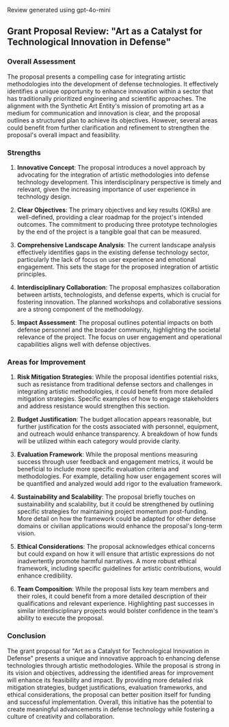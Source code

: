 Review generated using gpt-4o-mini

## Grant Proposal Review: "Art as a Catalyst for Technological Innovation in Defense"

### Overall Assessment

The proposal presents a compelling case for integrating artistic methodologies into the development of defense technologies. It effectively identifies a unique opportunity to enhance innovation within a sector that has traditionally prioritized engineering and scientific approaches. The alignment with the Synthetic Art Entity's mission of promoting art as a medium for communication and innovation is clear, and the proposal outlines a structured plan to achieve its objectives. However, several areas could benefit from further clarification and refinement to strengthen the proposal's overall impact and feasibility.

### Strengths

1. **Innovative Concept**: The proposal introduces a novel approach by advocating for the integration of artistic methodologies into defense technology development. This interdisciplinary perspective is timely and relevant, given the increasing importance of user experience in technology design.

2. **Clear Objectives**: The primary objectives and key results (OKRs) are well-defined, providing a clear roadmap for the project's intended outcomes. The commitment to producing three prototype technologies by the end of the project is a tangible goal that can be measured.

3. **Comprehensive Landscape Analysis**: The current landscape analysis effectively identifies gaps in the existing defense technology sector, particularly the lack of focus on user experience and emotional engagement. This sets the stage for the proposed integration of artistic principles.

4. **Interdisciplinary Collaboration**: The proposal emphasizes collaboration between artists, technologists, and defense experts, which is crucial for fostering innovation. The planned workshops and collaborative sessions are a strong component of the methodology.

5. **Impact Assessment**: The proposal outlines potential impacts on both defense personnel and the broader community, highlighting the societal relevance of the project. The focus on user engagement and operational capabilities aligns well with defense objectives.

### Areas for Improvement

1. **Risk Mitigation Strategies**: While the proposal identifies potential risks, such as resistance from traditional defense sectors and challenges in integrating artistic methodologies, it could benefit from more detailed mitigation strategies. Specific examples of how to engage stakeholders and address resistance would strengthen this section.

2. **Budget Justification**: The budget allocation appears reasonable, but further justification for the costs associated with personnel, equipment, and outreach would enhance transparency. A breakdown of how funds will be utilized within each category would provide clarity.

3. **Evaluation Framework**: While the proposal mentions measuring success through user feedback and engagement metrics, it would be beneficial to include more specific evaluation criteria and methodologies. For example, detailing how user engagement scores will be quantified and analyzed would add rigor to the evaluation framework.

4. **Sustainability and Scalability**: The proposal briefly touches on sustainability and scalability, but it could be strengthened by outlining specific strategies for maintaining project momentum post-funding. More detail on how the framework could be adapted for other defense domains or civilian applications would enhance the proposal's long-term vision.

5. **Ethical Considerations**: The proposal acknowledges ethical concerns but could expand on how it will ensure that artistic expressions do not inadvertently promote harmful narratives. A more robust ethical framework, including specific guidelines for artistic contributions, would enhance credibility.

6. **Team Composition**: While the proposal lists key team members and their roles, it could benefit from a more detailed description of their qualifications and relevant experience. Highlighting past successes in similar interdisciplinary projects would bolster confidence in the team's ability to execute the proposal.

### Conclusion

The grant proposal for "Art as a Catalyst for Technological Innovation in Defense" presents a unique and innovative approach to enhancing defense technologies through artistic methodologies. While the proposal is strong in its vision and objectives, addressing the identified areas for improvement will enhance its feasibility and impact. By providing more detailed risk mitigation strategies, budget justifications, evaluation frameworks, and ethical considerations, the proposal can better position itself for funding and successful implementation. Overall, this initiative has the potential to create meaningful advancements in defense technology while fostering a culture of creativity and collaboration.